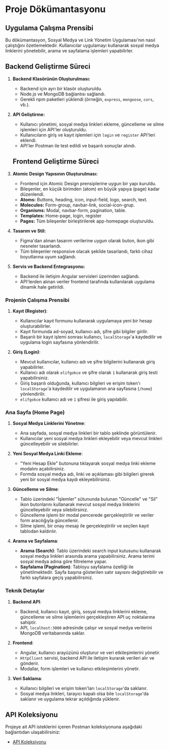 # Proje Dökümantasyonu

## Uygulama Çalışma Prensibi

Bu dökümantasyon, Sosyal Medya ve Link Yönetim Uygulaması'nın nasıl çalıştığını özetlemektedir. Kullanıcılar uygulamayı kullanarak sosyal medya linklerini yönetebilir, arama ve sayfalama işlemleri yapabilirler.

## Backend Geliştirme Süreci

1. **Backend Klasörünün Oluşturulması:**
   - Backend için ayrı bir klasör oluşturuldu.
   - Node.js ve MongoDB bağlantısı sağlandı.
   - Gerekli npm paketleri yüklendi (örneğin, `express`, `mongoose`, `cors`, vb.).

2. **API Geliştirme:**
   - Kullanıcı yönetimi, sosyal medya linkleri ekleme, güncelleme ve silme işlemleri için API'ler oluşturuldu.
   - Kullanıcıların giriş ve kayıt işlemleri için `login` ve `register` API'leri eklendi.
   - API'ler Postman ile test edildi ve başarılı sonuçlar alındı.

   ## Frontend Geliştirme Süreci

1. **Atomic Design Yapısının Oluşturulması:**
   - Frontend için Atomic Design prensiplerine uygun bir yapı kuruldu.
   - Bileşenler, en küçük birimden (atom) en büyük yapıya (page) kadar düzenlendi.
   - **Atoms:** Buttons, heading, icon, input-field, logo, search, text.
   - **Molecules:** Form-group,  navbar-link, social-icon-grup.
   - **Organisms:** Modal, navbar-form, pagination, table.
   - **Templates:** Home-page, login, register
   - **Pages:** Tüm bileşenler birleştirilerek app-homepage oluşturuldu.

2. **Tasarım ve Stil:**
   - Figma'dan alınan tasarım verilerine uygun olarak buton, ikon gibi nesneler tasarlandı.
   - Tüm bileşenler responsive olacak şekilde tasarlandı, farklı cihaz boyutlarına uyum sağlandı.

3. **Servis ve Backend Entegrasyonu:**
   - Backend ile iletişim Angular servisleri üzerinden sağlandı.
   - API'lerden alınan veriler frontend tarafında kullanılarak uygulama dinamik hale getirildi.

### Projenin Çalışma Prensibi

1. **Kayıt (Register)**:

   - Kullanıcılar kayıt formunu kullanarak uygulamaya yeni bir hesap oluşturabilirler.
   - Kayıt formunda ad-soyad, kullanıcı adı, şifre gibi bilgiler girilir.
   - Başarılı bir kayıt işlemi sonrası kullanıcı, `localStorage`'a kaydedilir ve uygulama login sayfasına yönlendirilir.

2. **Giriş (Login)**:
   - Mevcut kullanıcılar, kullanıcı adı ve şifre bilgilerini kullanarak giriş yapabilirler.
   - Kullanıcı adı olarak `elifgokce` ve şifre olarak `1` kullanarak giriş testi yapabilirsiniz.
   - Giriş başarılı olduğunda, kullanıcı bilgileri ve erişim token'ı `localStorage`'a kaydedilir ve uygulamanın ana sayfasına (`/home`) yönlendirilir.
   - `elifgokce` kullanıcı adı ve `1` şifresi ile giriş yapılabilir.

### Ana Sayfa (Home Page)

1. **Sosyal Medya Linklerini Yönetme**:

   - Ana sayfada, sosyal medya linkleri bir tablo şeklinde görüntülenir.
   - Kullanıcılar yeni sosyal medya linkleri ekleyebilir veya mevcut linkleri güncelleyebilir ve silebilirler.

2. **Yeni Sosyal Medya Linki Ekleme**:

   - "Yeni Hesap Ekle" butonuna tıklayarak sosyal medya linki ekleme modalını açabilirsiniz.
   - Formda sosyal medya adı, linki ve açıklaması gibi bilgileri girerek yeni bir sosyal medya kaydı ekleyebilirsiniz.

3. **Güncelleme ve Silme**:

   - Tablo üzerindeki "İşlemler" sütununda bulunan "Güncelle" ve "Sil" ikon butonlarını kullanarak mevcut sosyal medya linklerini güncelleyebilir veya silebilirsiniz.
   - Güncelleme işlemi bir modal pencerede gerçekleştirilir ve veriler form aracılığıyla güncellenir.
   - Silme işlemi, bir onay mesajı ile gerçekleştirilir ve seçilen kayıt tablodan kaldırılır.

4. **Arama ve Sayfalama**:
   - **Arama (Search)**: Tablo üzerindeki search input kutusunu kullanarak sosyal medya linkleri arasında arama yapabilirsiniz. Arama terimi sosyal medya adına göre filtreleme yapar.
   - **Sayfalama (Pagination)**: Tabloyu sayfalama özelliği ile yönetilmektedir. Sayfa başına gösterilen satır sayısını değiştirebilir ve farklı sayfalara geçiş yapabilirsiniz.

### Teknik Detaylar

1. **Backend API**:

   - Backend, kullanıcı kayıt, giriş, sosyal medya linklerini ekleme, güncelleme ve silme işlemlerini gerçekleştiren API uç noktalarına sahiptir.
   - API, `localhost:3000` adresinde çalışır ve sosyal medya verilerini MongoDB veritabanında saklar.

2. **Frontend**:

   - Angular, kullanıcı arayüzünü oluşturur ve veri etkileşimlerini yönetir.
   - `HttpClient` servisi, backend API ile iletişim kurarak verileri alır ve gönderir.
   - Modallar, form işlemleri ve kullanıcı etkileşimlerini yönetir.

3. **Veri Saklama**:
   - Kullanıcı bilgileri ve erişim token'ları `localStorage`'da saklanır.
   - Sosyal medya linkleri, tarayıcı kapalı olsa bile `localStorage`'da saklanır ve uygulama tekrar açıldığında yüklenir.

## API Koleksiyonu

Projeye ait API isteklerini içeren Postman koleksiyonuna aşağıdaki bağlantıdan ulaşabilirsiniz:

- [API Koleksiyonu](./postman/api-collection.postman_collection.json)
